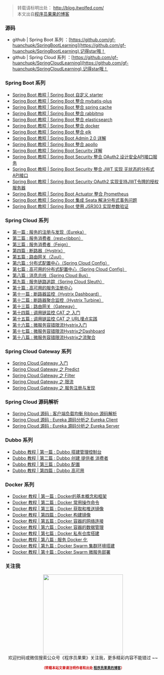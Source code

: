 
>转载请标明出处： 
> http://blog.itwolfed.com/  
> 本文出自[程序员果果的博客](http://blog.itwolfed.com/)

### 源码
- github | Spring Boot 系列 ：[https://github.com/gf-huanchupk/SpringBootLearning](https://github.com/gf-huanchupk/SpringBootLearning),记得star哦！
- github | Spring Cloud 系列 ：[https://github.com/gf-huanchupk/SpringCloudLearning](https://github.com/gf-huanchupk/SpringCloudLearning),记得star哦！


### Spring Boot 系列

- [Spring Boot 教程 | Spring Boot 自定义 starter](http://blog.itwolfed.com/blog/5)
- [Spring Boot 教程 | Spring Boot 整合 mybatis-plus](http://blog.itwolfed.com/blog/6)
- [Spring Boot 教程 | Spring Boot 整合 spring cache](http://blog.itwolfed.com/blog/7)
- [Spring Boot 教程 | Spring Boot 整合 rabbitmq](http://blog.itwolfed.com/blog/8)
- [Spring Boot 教程 | Spring Boot 整合 elasticsearch](http://blog.itwolfed.com/blog/9)
- [Spring Boot 教程 | Spring Boot 整合 docker](http://blog.itwolfed.com/blog/10)
- [Spring Boot 教程 | Spring Boot 整合 elk](http://blog.itwolfed.com/blog/11)
- [Spring Boot 教程 | Spring Boot Admin 2.0 详解](http://blog.itwolfed.com/blog/12)
- [Spring Boot 教程 | Spring Boot 整合 apollo](http://blog.itwolfed.com/blog/13)
- [Spring Boot 教程 | Spring Boot Security 详解](http://blog.itwolfed.com/blog/14)
- [Spring Boot 教程 | Spring Boot Security 整合 OAuth2 设计安全API接口服务](http://blog.itwolfed.com/blog/15)
- [Spring Boot 教程 | Spring Boot Security 整合 JWT 实现 无状态的分布式API接口](http://blog.itwolfed.com/blog/16)
- [Spring Boot 教程 | Spring Boot Security OAuth2 实现支持JWT令牌的授权服务器](http://blog.itwolfed.com/blog/17)
- [Spring Boot 教程 | Spring Boot Actuator 整合 Prometheus](http://blog.itwolfed.com/blog/18)
- [Spring Boot 教程 | Spring Boot 集成 Seata 解决分布式事务问题](http://blog.itwolfed.com/blog/19)
- [Spring Boot 教程 | Spring Boot 使用 JSR303 实现参数验证](http://blog.itwolfed.com/blog/97)

### Spring Cloud 系列

- [第一篇 : 服务的注册与发现（Eureka）](http://blog.itwolfed.com/blog/20)
- [第二篇 : 服务消费者（rest+ribbon）](http://blog.itwolfed.com/blog/21)
- [第三篇 : 服务消费者（Feign）](http://blog.itwolfed.com/blog/22)
- [第四篇 : 断路器（Hystrix）](http://blog.itwolfed.com/blog/23)
- [第五篇 : 路由网关（Zuul）](http://blog.itwolfed.com/blog/24)
- [第六篇 : 分布式配置中心（Spring Cloud Config）](http://blog.itwolfed.com/blog/25)
- [第七篇 : 高可用的分布式配置中心（Spring Cloud Config）](http://blog.itwolfed.com/blog/26)
- [第八篇 : 消息总线（Spring Cloud Bus）](http://blog.itwolfed.com/blog/27)
- [第九篇 : 服务链路追踪（Spring Cloud Sleuth）](http://blog.itwolfed.com/blog/28)
- [第十篇 : 高可用的服务注册中心](http://blog.itwolfed.com/blog/29)
- [第十一篇 : 断路器监控（Hystrix Dashboard）](http://blog.itwolfed.com/blog/30)
- [第十二篇 : 断路器聚合监控（Hystrix Turbine）](http://blog.itwolfed.com/blog/31)
- [第十三篇 : 路由网关（Gateway）](http://blog.itwolfed.com/blog/32)
- [第十四篇 : 调用链监控 CAT 之 入门](http://blog.itwolfed.com/blog/37)
- [第十五篇 : 调用链监控 CAT 之 URL埋点实践](http://blog.itwolfed.com/blog/38)
- [第十六篇 : 微服务容错限流Hystrix入门](http://blog.itwolfed.com/blog/39)
- [第十七篇 : 微服务容错限流Hystrix之Dashboard](http://blog.itwolfed.com/blog/40)
- [第十八篇 : 微服务容错限流Hystrix之流聚合](http://blog.itwolfed.com/blog/41)

### Spring Cloud Gateway 系列
- [Spring Cloud Gateway 入门](http://blog.itwolfed.com/blog/32)
- [Spring Cloud Gateway 之 Predict](http://blog.itwolfed.com/blog/33)
- [Spring Cloud Gateway 之 Filter](http://blog.itwolfed.com/blog/34)
- [Spring Cloud Gateway 之 限流](http://blog.itwolfed.com/blog/35)
- [Spring Cloud Gateway 之 服务注册与发现](http://blog.itwolfed.com/blog/36)

### Spring Cloud 源码解析
- [Spring Cloud 源码 : 客户端负载均衡 Ribbon 源码解析](http://blog.itwolfed.com/blog/42)
- [Spring Cloud 源码 : Eureka 源码分析之 Eureka Client](http://blog.itwolfed.com/blog/43)
- [Spring Cloud 源码 : Eureka 源码分析之 Eureka Server](http://blog.itwolfed.com/blog/44)

### Dubbo 系列

- [Dubbo 教程 | 第一篇 : Dubbo 搭建管理控制台](http://blog.itwolfed.com/blog/82)
- [Dubbo 教程 | 第二篇 : Dubbo 创建 提供者 消费者](http://blog.itwolfed.com/blog/83)
- [Dubbo 教程 | 第三篇 : Dubbo 配置](http://blog.itwolfed.com/blog/84)
- [Dubbo 教程 | 第四篇 : Dubbo 高可用](http://blog.itwolfed.com/blog/85)

### Docker 系列

- [Docker 教程 | 第一篇 : Docker的基本概念和框架](http://blog.itwolfed.com/blog/86)
- [Docker 教程 | 第二篇 : Docker 常用操作命令](http://blog.itwolfed.com/blog/87)
- [Docker 教程 | 第三篇 : Docker 获取和推送镜像](http://blog.itwolfed.com/blog/88)
- [Docker 教程 | 第四篇 : Docker 构建镜像](http://blog.itwolfed.com/blog/89)
- [Docker 教程 | 第五篇 : Docker 容器的网络连接](http://blog.itwolfed.com/blog/90)
- [Docker 教程 | 第六篇 : Docker 容器的数据管理](http://blog.itwolfed.com/blog/91)
- [Docker 教程 | 第七篇 : Docker 私有仓库搭建](http://blog.itwolfed.com/blog/92)
- [Docker 教程 | 第八篇 : 服务 Docker 化](http://blog.itwolfed.com/blog/93)
- [Docker 教程 | 第九篇 : Docker Swarm 集群环境搭建](http://blog.itwolfed.com/blog/94)
- [Docker 教程 | 第十篇 : Docker Swarm 微服务部署](http://blog.itwolfed.com/blog/95)

### 关注我

<div>
    <p align="center">
        <img src="https://img-blog.csdnimg.cn/20181219135239593.jpg" width="258" height="258"/>
        <br>
        欢迎扫码或微信搜索公众号《程序员果果》关注我，更多精彩内容不能错过 ~~
    </p>
    <p align="center" style="margin-top: 15px; font-size: 11px;color: #cc0000;">
        <strong>（转载本站文章请注明作者和出处 <a href="http://blog.itwolfed.com/">程序员果果的博客</a>）</strong>
    </p>
</div>
